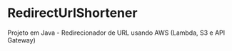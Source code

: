 # RedirectUrlShortener
Projeto em Java - Redirecionador de URL usando AWS (Lambda, S3 e API Gateway)
